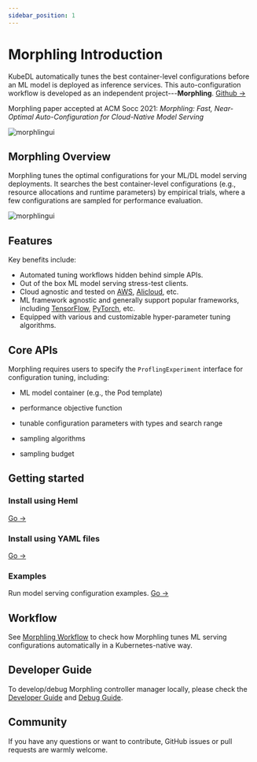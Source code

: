 ```yaml
---
sidebar_position: 1
---
```


# Morphling Introduction
KubeDL automatically tunes the best container-level configurations
before an ML model is deployed as inference services.
This auto-configuration workflow is developed as an independent project---**Morphling**.   [Github  →](https://github.com/alibaba/morphling)

Morphling paper accepted at ACM Socc 2021:
*Morphling: Fast, Near-Optimal Auto-Configuration for Cloud-Native Model Serving*

![morphlingui](/img/tutorial/morphling/logo.png)

## Morphling Overview

Morphling tunes the optimal configurations for your ML/DL model serving deployments.
It searches the best container-level configurations (e.g., resource allocations and runtime parameters) by empirical trials, where a few configurations are sampled for performance evaluation.

![morphlingui](/img/tutorial/morphling/stack.png)

## Features

Key benefits include:

- Automated tuning workflows hidden behind simple APIs.
- Out of the box ML model serving stress-test clients.
- Cloud agnostic and tested on [AWS](https://aws.amazon.com/), [Alicloud](https://us.alibabacloud.com/), etc.
- ML framework agnostic and generally support popular frameworks, including [TensorFlow](https://github.com/tensorflow/tensorflow), [PyTorch](https://github.com/pytorch/pytorch), etc.
- Equipped with various and customizable hyper-parameter tuning algorithms.

## Core APIs

Morphling requires users to specify the `ProflingExperiment` interface for configuration tuning,
including:

- ML model container (e.g., the Pod template)

- performance objective function

- tunable configuration parameters with types and search range

- sampling algorithms

- sampling budget

## Getting started

### Install using Heml

[Go →](install-using-helm)

### Install using YAML files

[Go →](install-using-yaml)


### Examples

Run model serving configuration examples. [Go →](quick-start)

## Workflow

See [Morphling Workflow](design) to check how Morphling tunes ML serving
configurations automatically in a Kubernetes-native way.

## Developer Guide

To develop/debug Morphling controller manager locally, please check the [Developer Guide](developer-guide) and [Debug Guide](debug-guide).

## Community

If you have any questions or want to contribute, GitHub issues or pull requests are warmly welcome.
